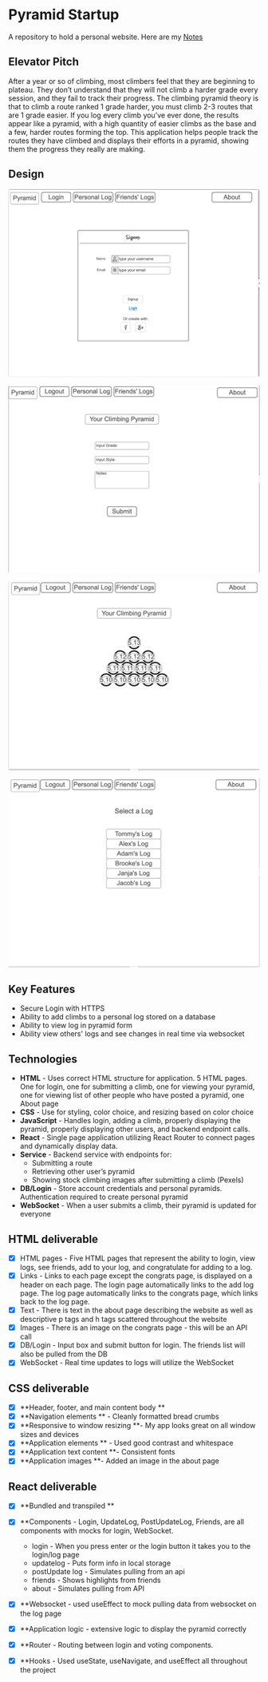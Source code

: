 # Pyramid Startup
A repository to hold a personal website.
Here are my [Notes](https://github.com/thelastbrittain/startup/blob/main/notes.md)

## Elevator Pitch
After a year or so of climbing, most climbers feel that they are beginning to plateau. They don’t understand that they will not climb a harder grade every session, and they fail to track their progress. The climbing pyramid theory is that to climb a route ranked 1 grade harder, you must climb 2-3 routes that are 1 grade easier. If you log every climb you’ve ever done, the results appear like a pyramid, with a high quantity of easier climbs as the base and a few, harder routes forming the top. This application helps people track the routes they have climbed and displays their efforts in a pyramid, showing them the progress they really are making. 

## Design
![Home Page](NotesAssets/home_page.png)

![Add Climb Page](NotesAssets/add_climb_page.png)

![Log Page](NotesAssets/log_page.png)

![List Page](NotesAssets/list_page.png)

## Key Features
- Secure Login with HTTPS
- Ability to add climbs to a personal log stored on a database
- Ability to view log in pyramid form
- Ability view others' logs and see changes in real time via websocket

## Technologies
-  **HTML** - Uses correct HTML structure for application. 5 HTML pages. One for login, one for submitting a climb, one for viewing your pyramid, one for viewing list of other people who have posted a pyramid, one About page
- **CSS** - Use for styling, color choice, and resizing based on color choice
- **JavaScript** - Handles login, adding a climb, properly displaying the pyramid, properly displaying other users, and backend endpoint calls.
- **React** - Single page application utilizing React Router to connect pages and dynamically display data. 
- **Service** - Backend service with endpoints for:
  - Submitting a route
  - Retrieving other user’s pyramid
  - Showing stock climbing images after submitting a climb (Pexels)
- **DB/Login** - Store account credentials and personal pyramids. Authentication required to create personal pyramid
- **WebSocket** - When a user submits a climb, their pyramid is updated for everyone

## HTML deliverable
 - [x] HTML pages - Five HTML pages that represent the ability to login, view logs, see friends, add to your log, and congratulate for adding to a log. 
 - [x] Links - Links to each page except the congrats page, is displayed on a header on each page. The login page automatically links to the add log page. The log page automatically links to the congrats page, which links back to the log page. 
 - [x] Text - There is text in the about page describing the website as well as descriptive p tags and h tags scattered throughout the website
 - [x] Images - There is an image on the congrats page - this will be an API call 
 - [x] DB/Login - Input box and submit button for login. The friends list will also be pulled from the DB
 - [x] WebSocket - Real time updates to logs will utilize the WebSocket 

## CSS deliverable
 - [x] **Header, footer, and main content body **
 - [x] **Navigation elements ** - Cleanly formatted bread crumbs
 - [x] **Responsive to window resizing **- My app looks great on all window sizes and devices
 - [x] **Application elements ** - Used good contrast and whitespace
 - [x] **Application text content **- Consistent fonts
 - [x] **Application images **- Added an image in the about page

 ## React deliverable
 - [x] **Bundled and transpiled **
 - [x] **Components - Login, UpdateLog, PostUpdateLog, Friends, are all components with mocks for login, WebSocket.
      - login - When you press enter or the login button it takes you to the login/log page
      - updatelog - Puts form info in local storage
      - postUpdate log - Simulates pulling from an api
      - friends - Shows highlights from friends
      - about - Simulates pulling from API
 - [x] **Websocket - used useEffect to mock pulling data from websocket on the log page
 - [x] **Application logic - extensive logic to display the pyramid correctly
 - [x] **Router - Routing between login and voting components.
 - [x] **Hooks - Used useState, useNavigate, and useEffect all throughout the project



<!-- 
React deliverable
➡️ The following is an example of the required information for the Startup React deliverable

For this deliverable I used JavaScript and React so that the application completely works for a single user. I also added placeholders for future technology.

 Bundled and transpiled - done!
 Components - Login, voting list, vote are all components with mocks for login, WebSocket.
 login - When you press enter or the login button it takes you to the voting page.
 database - Displayed the voting counts. Currently this is stored and retrieved from local storage, but it will be replaced with the database data later.
 WebSocket - I used the setInterval function to periodically increase a random vote count. This will be replaced with WebSocket messages later.
 application logic - The highlight and ranking number change based up the user's selections.
 Router - Routing between login and voting components.
 Hooks - Vue uses class properties instead of UseState to track changes in vote state.

 -->